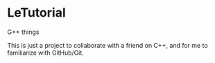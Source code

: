 # LeTutorial
G++ things


This is just a project to collaborate with a friend on C++, and for me to familiarize with GitHub/Git. 
